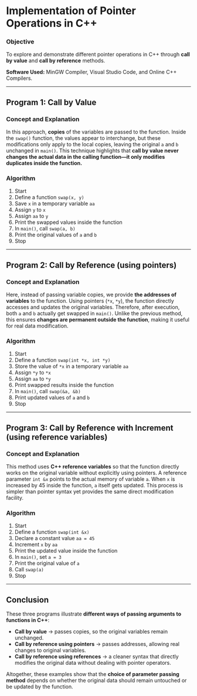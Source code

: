 # Implementation of Pointer Operations in C++  

### Objective  
To explore and demonstrate different pointer operations in C++ through **call by value** and **call by reference** methods.  

**Software Used:** MinGW Compiler, Visual Studio Code, and Online C++ Compilers.  

***

## **Program 1: Call by Value**  
### Concept and Explanation  
In this approach, **copies** of the variables are passed to the function. Inside the `swap()` function, the values appear to interchange, but these modifications only apply to the local copies, leaving the original `a` and `b` unchanged in `main()`. This technique highlights that **call by value never changes the actual data in the calling function—it only modifies duplicates inside the function.**

### Algorithm  
1. Start  
2. Define a function `swap(x, y)`  
3. Save `x` in a temporary variable `aa`  
4. Assign `y` to `x`  
5. Assign `aa` to `y`  
6. Print the swapped values inside the function  
7. In `main()`, call `swap(a, b)`  
8. Print the original values of `a` and `b`  
9. Stop  

***

## **Program 2: Call by Reference (using pointers)**  
### Concept and Explanation  
Here, instead of passing variable copies, we provide **the addresses of variables** to the function. Using pointers (`*x`, `*y`), the function directly accesses and updates the original variables. Therefore, after execution, both `a` and `b` actually get swapped in `main()`. Unlike the previous method, this ensures **changes are permanent outside the function**, making it useful for real data modification.  

### Algorithm  
1. Start  
2. Define a function `swap(int *x, int *y)`  
3. Store the value of `*x` in a temporary variable `aa`  
4. Assign `*y` to `*x`  
5. Assign `aa` to `*y`  
6. Print swapped results inside the function  
7. In `main()`, call `swap(&a, &b)`  
8. Print updated values of `a` and `b`  
9. Stop  

***

## **Program 3: Call by Reference with Increment (using reference variables)**  
### Concept and Explanation  
This method uses **C++ reference variables** so that the function directly works on the original variable without explicitly using pointers. A reference parameter `int &x` points to the actual memory of variable `a`. When `x` is increased by 45 inside the function, `a` itself gets updated. This process is simpler than pointer syntax yet provides the same direct modification facility.  

### Algorithm  
1. Start  
2. Define a function `swap(int &x)`  
3. Declare a constant value `aa = 45`  
4. Increment `x` by `aa`  
5. Print the updated value inside the function  
6. In `main()`, set `a = 3`  
7. Print the original value of `a`  
8. Call `swap(a)`  
9. Stop  

***

## **Conclusion**  
These three programs illustrate **different ways of passing arguments to functions in C++**:  

- **Call by value** → passes copies, so the original variables remain unchanged.  
- **Call by reference using pointers** → passes addresses, allowing real changes to original variables.  
- **Call by reference using references** → a cleaner syntax that directly modifies the original data without dealing with pointer operators.  

Altogether, these examples show that the **choice of parameter passing method** depends on whether the original data should remain untouched or be updated by the function.  
